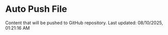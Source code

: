 # Auto Push File

Content that will be pushed to GitHub repository.
Last updated: 08/10/2025, 01:21:16 AM